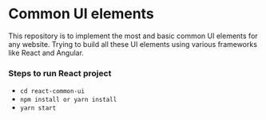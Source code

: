 # Common UI elements

This repository is to implement the most and basic common UI elements for any
website. Trying to build all these UI elements using various frameworks like
React and Angular.


### Steps to run React project
- <code>cd react-common-ui </code>
- <code>npm install or yarn install</code>
- <code>yarn start </code>

